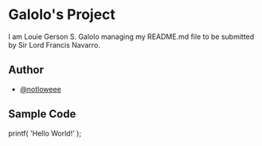# Galolo's Project
I am Louie Gerson S. Galolo managing my README.md file to be submitted by Sir Lord Francis Navarro.
## Author
- [@notloweee]( https://github.com/notloweee)
## Sample Code
printf( 'Hello World!' );


